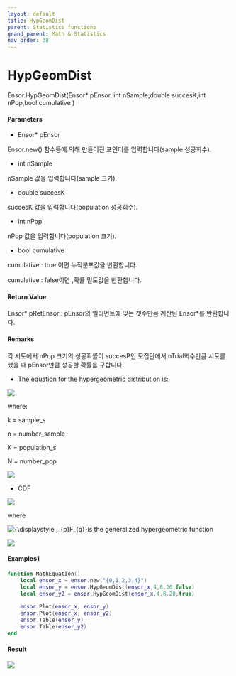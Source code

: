 ```yaml
---
layout: default
title: HypGeomDist
parent: Statistics functions
grand_parent: Math & Statistics
nav_order: 38
---
```


# HypGeomDist

Ensor.HypGeomDist\(Ensor\* pEnsor, int nSample,double succesK,int nPop,bool cumulative \)

#### Parameters

* Ensor\* pEnsor

Ensor.new\(\) 함수등에 의해 만들어진 포인터를 입력합니다\(sample 성공회수\).

* int  nSample

nSample 값을 입력합니다\(sample 크기\).

* double succesK

succesK 값을 입력합니다\(population  성공회수\).

* int nPop 

nPop 값을 입력합니다\(population 크기\).

* bool cumulative 

cumulative  : true 이면 누적분포값을 반환합니다.

cumulative  : false이면 ,확률 밀도값을 반환합니다.

#### Return Value

Ensor\* pRetEnsor : pEnsor의 엘리먼트에 맞는 갯수만큼 계산된 Ensor\*를 반환합니다.

#### Remarks

각 시도에서 nPop 크기의 성공확률이 succesP인 모집단에서 nTrial회수만큼 시도를 했을 때 pEnsor만큼 성공할 확률을 구합니다.

* The equation for the hypergeometric distribution is:

![](/StatisticsAPI/HypGeomDistPdfFunc.png)

where:

k = sample\_s

n = number\_sample

K = population\_s

N = number\_pop

![](/StatisticsAPI/HypGeomPdfGraph.png)

* CDF

![](/StatisticsAPI/HypGeomDistCdfFunc.png)

where

![](https://wikimedia.org/api/rest_v1/media/math/render/svg/3c5609cf9098e640e342465c1d255923c0f8b6c5 "{\displaystyle \,\_{p}F\_{q}}")is the generalized hypergeometric function

![](/StatisticsAPI/HypGeomDistFuncCdfGraph.png)

#### Examples1

```lua
function MathEquation()
 	local ensor_x = ensor.new("{0,1,2,3,4}")
	local ensor_y = ensor.HypGeomDist(ensor_x,4,8,20,false)
	local ensor_y2 = ensor.HypGeomDist(ensor_x,4,8,20,true)
	
	ensor.Plot(ensor_x, ensor_y)
	ensor.Plot(ensor_x, ensor_y2)
 	ensor.Table(ensor_y)
	ensor.Table(ensor_y2)
end
```

#### Result

![](/StatisticsAPI/HypGeomDistResult.png)

